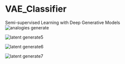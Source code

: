 # VAE_Classifier
 Semi-supervised Learning with Deep Generative Models
![analogies generate](https://github.com/WooGyeongDong/Semi-Supervised-Learning-with-VAE/assets/143774643/5a6e05ce-0587-411d-856a-bcd2a8cd8bfd)


![latent generate5](https://github.com/WooGyeongDong/Semi-Supervised-Learning-with-VAE/assets/143774643/4ee44112-8f00-4583-8141-45690df5ba1d)

![latent generate6](https://github.com/WooGyeongDong/Semi-Supervised-Learning-with-VAE/assets/143774643/7bc9cd84-733b-4ffd-bf0e-b919a4a59d90)

![latent generate7](https://github.com/WooGyeongDong/Semi-Supervised-Learning-with-VAE/assets/143774643/395c9c0d-f9b9-4aab-8149-e0f1274d454c)

